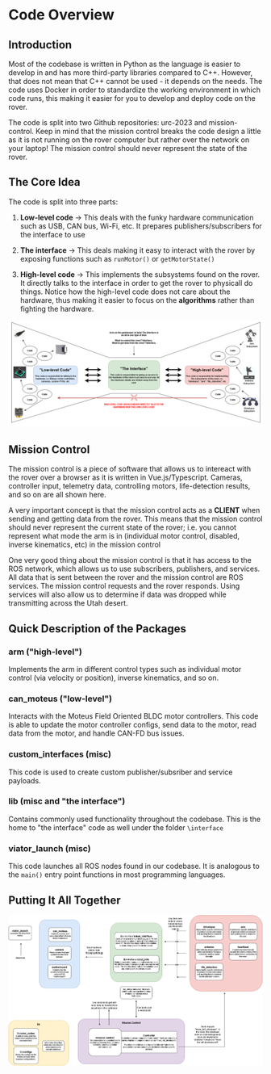 # Code Overview

## Introduction
Most of the codebase is written in Python as the language is easier to develop in and has more third-party libraries compared to C++. However, that does
not mean that C++ cannot be used - it depends on the needs. The code uses Docker in order to standardize the working environment in which code runs,
this making it easier for you to develop and deploy code on the rover. 

The code is split into two Github repositories: urc-2023 and mission-control. Keep in mind that the mission control breaks the code design a little as
it is not running on the rover computer but rather over the network on your laptop! The mission control should never represent the state of the rover. 

## The Core Idea

The code is split into three parts:

1. **Low-level code** -> This deals with the funky hardware communication such as USB, CAN bus, Wi-Fi, etc. It prepares publishers/subscribers for the interface to use

2. **The interface** -> This deals making it easy to interact with the rover by exposing functions such as `runMotor()` or `getMotorState()`

3. **High-level code** -> This implements the subsystems found on the rover. It directly talks to the interface in order to get the rover to physicall do things. 
Notice how the high-level code does not care about the hardware, thus making it easier to focus on the **algorithms** rather than fighting the hardware.

![Code Funnel](./resources/code_funnel.png)

## Mission Control
The mission control is a piece of software that allows us to intereact with the rover over a browser as it is written in Vue.js/Typescript. 
Cameras, controller input, telemetry data, controlling motors, life-detection results, and so on are all shown here. 

A very important concept is that the mission control acts as a **CLIENT** when sending and getting data from the rover. This means that the mission control
should never represent the current state of the rover; i.e. you cannot represent what mode the arm is in (individual motor control, disabled, inverse kinematics, etc)
in the mission control 

One very good thing about the mission control is that it has access to the ROS network, which allows us to use subscribers, publishers, and services. All data that 
is sent between the rover and the mission control are ROS services. The mission control requests and the rover responds. Using services will also allow us to
determine if data was dropped while transmitting across the Utah desert. 

## Quick Description of the Packages
### arm ("high-level")
Implements the arm in different control types such as individual motor control (via velocity or position), inverse kinematics, and so on. 
### can_moteus ("low-level")
Interacts with the Moteus Field Oriented BLDC motor controllers. This code is able to update the motor controller configs, send data to the motor, read data from the motor,
and handle CAN-FD bus issues. 
### custom_interfaces (misc)
This code is used to create custom publisher/subsriber and service payloads. 
### lib (misc and "the interface")
Contains commonly used functionality throughout the codebase. This is the home to "the interface" code as well under the folder `\interface`
### viator_launch (misc)
This code launches all ROS nodes found in our codebase. It is analogous to the `main()` entry point functions in most programming languages. 

## Putting It All Together

![Code Overview](./resources/code_overview.png)
<!-- # **Code Overview**

Most of the codebase is written in Pyton as Python is easier to develop in and has more third-party libraries compared to C++. Most of our components depend on the `robot_interface` class to control the robot. 

## **Diagram**
![what](./resources/program_structure2.png)

## **Components of the CodeBase**
### **CAN Related**

### **`can_moteus`**
[Docs link](./can_moteus.md)

This is a **ROS Node** that is responsible for communication between the [**Moteus motor controllers**](https://github.com/mjbots/moteus) (via a FDCAN/CAN Bus) and **ROS** that the rest of the codebase is written in.

### **`robot_interface`**
This is responsible for converting human units into Moteus units that the Moteus controllers can understand. This is **not** a ROS Node, and instead will be an object that **takes in** a ROS Node to subscribe to data published by `can_moteus`. There are a long list of methods that correspond to the functionality of the rover; i.e. `setBottomArmMotorAngle(123)` would set the angle of the bottom motor of the arm to 123 degrees.

### **Robot Functionality**

### **`antenna`**
This is responsible for always pointing the robot antenna towards the base station's antenna to secure the strongest WiFi signal.

### **`drivebase`**
This is responsible for implementing *how* a drivebase should work depending on user input.

Through a subscriber, it will recieve signals to when execute a high level control scheme: "move left side", "move right side", "move forwards", etc.

### **`arm`**
This is responsible for controlling the arm via high level control schemes using inverse-kinematics.

### **`life_detection`**
This detects life somehow. The physical design is still in progress

### **Base Station**
### **`mission_control`**
This will host a webpage through sockets utilizing rosbridge to expose ROS-like behavior. The webpage will display information about the rover in addition to video output. The webpage will also sent controller input to the ROS network.

### **Miscellaneous**

### **`viator_launch`**
This launches all of the ROS nodes in our code. If you want to add a node, make sure to update the [`robot.launch.py`](../src/viator_launch/launch/robot.launch.py) and the [`package.xml`](../src/viator_launch/setup.py) files.

### **`can`**
This is responsible for using the CANOpen protocol using the [ros2_canopen](https://github.com/ros-industrial/ros2_canopen) library to communicate between a few parts of the rover which cannot use the moteus controllers.


### **`monitering`**
This is planned to be utilized as a logging system. This might or might not be removed


 -->
